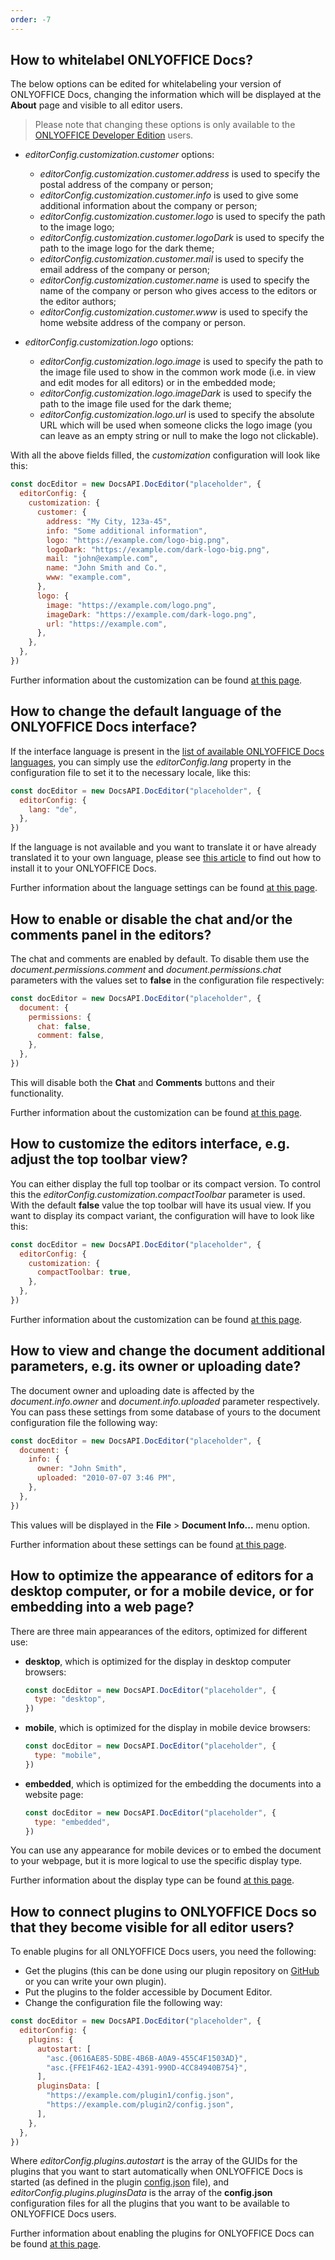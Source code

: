 ```yaml
---
order: -7
---
```


## How to whitelabel ONLYOFFICE Docs?

  The below options can be edited for whitelabeling your version of ONLYOFFICE Docs, changing the information which will be displayed at the **About** page and visible to all editor users.

  > Please note that changing these options is only available to the [ONLYOFFICE Developer Edition](https://www.onlyoffice.com/developer-edition-prices.aspx) users.

  * *editorConfig.customization.customer* options:

    * *editorConfig.customization.customer.address* is used to specify the postal address of the company or person;
    * *editorConfig.customization.customer.info* is used to give some additional information about the company or person;
    * *editorConfig.customization.customer.logo* is used to specify the path to the image logo;
    * *editorConfig.customization.customer.logoDark* is used to specify the path to the image logo for the dark theme;
    * *editorConfig.customization.customer.mail* is used to specify the email address of the company or person;
    * *editorConfig.customization.customer.name* is used to specify the name of the company or person who gives access to the editors or the editor authors;
    * *editorConfig.customization.customer.www* is used to specify the home website address of the company or person.

  * *editorConfig.customization.logo* options:

    * *editorConfig.customization.logo.image* is used to specify the path to the image file used to show in the common work mode (i.e. in view and edit modes for all editors) or in the embedded mode;
    * *editorConfig.customization.logo.imageDark* is used to specify the path to the image file used for the dark theme;
    * *editorConfig.customization.logo.url* is used to specify the absolute URL which will be used when someone clicks the logo image (you can leave as an empty string or null to make the logo not clickable).

  With all the above fields filled, the *customization* configuration will look like this:

  ``` javascript
  const docEditor = new DocsAPI.DocEditor("placeholder", {
    editorConfig: {
      customization: {
        customer: {
          address: "My City, 123a-45",
          info: "Some additional information",
          logo: "https://example.com/logo-big.png",
          logoDark: "https://example.com/dark-logo-big.png",
          mail: "john@example.com",
          name: "John Smith and Co.",
          www: "example.com",
        },
        logo: {
          image: "https://example.com/logo.png",
          imageDark: "https://example.com/dark-logo.png",
          url: "https://example.com",
        },
      },
    },
  })
  ```

  Further information about the customization can be found [at this page](../../../Usage%20API/Config/Editor/Customization/index.md).

## How to change the default language of the ONLYOFFICE Docs interface?

  If the interface language is present in the [list of available ONLYOFFICE Docs languages](https://helpcenter.onlyoffice.com/server/document/available-languages.aspx), you can simply use the *editorConfig.lang* property in the configuration file to set it to the necessary locale, like this:

  ``` javascript
  const docEditor = new DocsAPI.DocEditor("placeholder", {
    editorConfig: {
      lang: "de",
    },
  })
  ```

  If the language is not available and you want to translate it or have already translated it to your own language, please see [this article](https://helpcenter.onlyoffice.com/server/docker/document/add-interface-language.aspx) to find out how to install it to your ONLYOFFICE Docs.

  Further information about the language settings can be found [at this page](../../../Usage%20API/Config/Editor/index.md).

## How to enable or disable the chat and/or the comments panel in the editors?

  The chat and comments are enabled by default. To disable them use the *document.permissions.comment* and *document.permissions.chat* parameters with the values set to **false** in the configuration file respectively:

  ``` javascript
  const docEditor = new DocsAPI.DocEditor("placeholder", {
    document: {
      permissions: {
        chat: false,
        comment: false,
      },
    },
  })
  ```

  This will disable both the **Chat** and **Comments** buttons and their functionality.

  Further information about the customization can be found [at this page](../../../Usage%20API/Config/Editor/Customization/index.md).

## How to customize the editors interface, e.g. adjust the top toolbar view?

  You can either display the full top toolbar or its compact version. To control this the *editorConfig.customization.compactToolbar* parameter is used. With the default **false** value the top toolbar will have its usual view. If you want to display its compact variant, the configuration will have to look like this:

  ``` javascript
  const docEditor = new DocsAPI.DocEditor("placeholder", {
    editorConfig: {
      customization: {
        compactToolbar: true,
      },
    },
  })
  ```

  Further information about the customization can be found [at this page](../../../Usage%20API/Config/Editor/Customization/index.md).

## How to view and change the document additional parameters, e.g. its owner or uploading date?

  The document owner and uploading date is affected by the *document.info.owner* and *document.info.uploaded* parameter respectively. You can pass these settings from some database of yours to the document configuration file the following way:

  ``` javascript
  const docEditor = new DocsAPI.DocEditor("placeholder", {
    document: {
      info: {
        owner: "John Smith",
        uploaded: "2010-07-07 3:46 PM",
      },
    },
  })
  ```

  This values will be displayed in the **File** > **Document Info...** menu option.

  Further information about these settings can be found [at this page](../../../Usage%20API/Config/Document/Info/index.md).

## How to optimize the appearance of editors for a desktop computer, or for a mobile device, or for embedding into a web page?

  There are three main appearances of the editors, optimized for different use:

  * **desktop**, which is optimized for the display in desktop computer browsers:

    ``` javascript
    const docEditor = new DocsAPI.DocEditor("placeholder", {
      type: "desktop",
    })
    ```

  * **mobile**, which is optimized for the display in mobile device browsers:

    ``` javascript
    const docEditor = new DocsAPI.DocEditor("placeholder", {
      type: "mobile",
    })
    ```

  * **embedded**, which is optimized for the embedding the documents into a website page:

    ``` javascript
    const docEditor = new DocsAPI.DocEditor("placeholder", {
      type: "embedded",
    })
    ```

  You can use any appearance for mobile devices or to embed the document to your webpage, but it is more logical to use the specific display type.

  Further information about the display type can be found [at this page](../../../Usage%20API/Config/index.md#type).

## How to connect plugins to ONLYOFFICE Docs so that they become visible for all editor users?

  To enable plugins for all ONLYOFFICE Docs users, you need the following:

  * Get the plugins (this can be done using our plugin repository on [GitHub](https://github.com/ONLYOFFICE/sdkjs-plugins) or you can write your own plugin).
  * Put the plugins to the folder accessible by Document Editor.
  * Change the configuration file the following way:

  ``` javascript
  const docEditor = new DocsAPI.DocEditor("placeholder", {
    editorConfig: {
      plugins: {
        autostart: [
          "asc.{0616AE85-5DBE-4B6B-A0A9-455C4F1503AD}",
          "asc.{FFE1F462-1EA2-4391-990D-4CC84940B754}",
        ],
        pluginsData: [
          "https://example.com/plugin1/config.json",
          "https://example.com/plugin2/config.json",
        ],
      },
    },
  })
  ```

  Where *editorConfig.plugins.autostart* is the array of the GUIDs for the plugins that you want to start automatically when ONLYOFFICE Docs is started (as defined in the plugin [config.json](../../../../Plugin%20and%20Macros/Usage%20API/Config/index.md#guid) file), and *editorConfig.plugins.pluginsData* is the array of the **config.json** configuration files for all the plugins that you want to be available to ONLYOFFICE Docs users.

  Further information about enabling the plugins for ONLYOFFICE Docs can be found [at this page](../../../Usage%20API/Config/Editor/Plugins/index.md).

